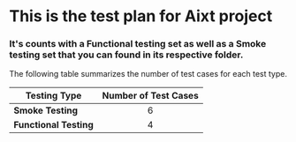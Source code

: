 # This is the test plan for Aixt project

### It's counts with a Functional testing set as well as a Smoke testing set that you can found in its respective folder.

The following table summarizes the number of test cases for each test type.

| Testing Type           | Number of Test Cases |
| -------------          | :-------------:      |
| **Smoke Testing**      | 6                    |
| **Functional Testing** | 4                    |